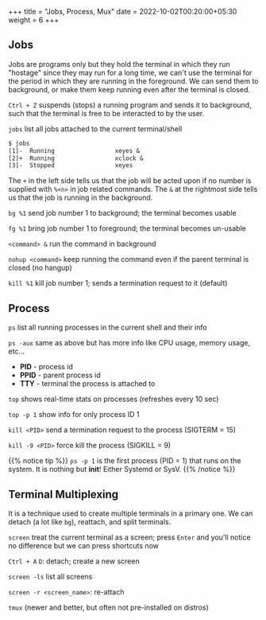 +++
title = "Jobs, Process, Mux"
date =  2022-10-02T00:20:00+05:30
weight = 6
+++

## Jobs
Jobs are programs only but they hold the terminal in which they run "hostage" since they may run for a long time, we can't use the terminal for the period in which they are running in the foreground. We can send them to background, or make them keep running even after the terminal is closed.

`Ctrl + Z` suspends (stops) a running program and sends it to background, such that the terminal is free to be interacted to by the user.

`jobs` list all jobs attached to the current terminal/shell

```txt
$ jobs
[1]-  Running                 xeyes &
[2]+  Running                 xclock &
[3]-  Stopped				  xeyes
```
The `+` in the left side tells us that the job will be acted upon if no number is supplied with `%<n>` in job related commands. The `&` at the rightmost side tells us that the job is running in the background.

`bg %1` send job number 1 to background; the terminal becomes usable

`fg %1` bring job number 1 to foreground; the terminal becomes un-usable

`<command> &` run the command in background

`nohup <command>` keep running the command even if the parent terminal is closed (no hangup)

`kill %1` kill job number 1; sends a termination request to it (default)

## Process
`ps` list all running processes in the current shell and their info

`ps -aux` same as above but has more info like CPU usage, memory usage, etc...

- **PID** - process id
- **PPID** - parent process id
- **TTY** - terminal the process is attached to

`top` shows real-time stats on processes (refreshes every 10 sec)

`top -p 1` show info for only process ID 1

`kill <PID>` send a termination request to the process (SIGTERM = 15)

`kill -9 <PID>` force kill the process (SIGKILL = 9)

{{% notice tip %}}
`ps -p 1` is the first process (PID = 1) that runs on the system. It is nothing but **init**! Either Systemd or SysV.
{{% /notice %}}

## Terminal Multiplexing
It is a technique used to create multiple terminals in a primary one. We can detach (a lot like `bg`), reattach, and split terminals.

`screen` treat the current terminal as a screen; press `Enter` and you'll notice no difference but we can press shortcuts now

`Ctrl + A` `D`: detach; create a new screen

`screen -ls` list all screens

`screen -r <screen_name>`: re-attach


`tmux` (newer and better, but often not pre-installed on distros)